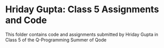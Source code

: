 # Hriday Gupta: Class 5 Assignments and Code
This folder contains code and assignments submitted by Hriday Gupta in Class 5 of the Q-Programming Summer of Qode